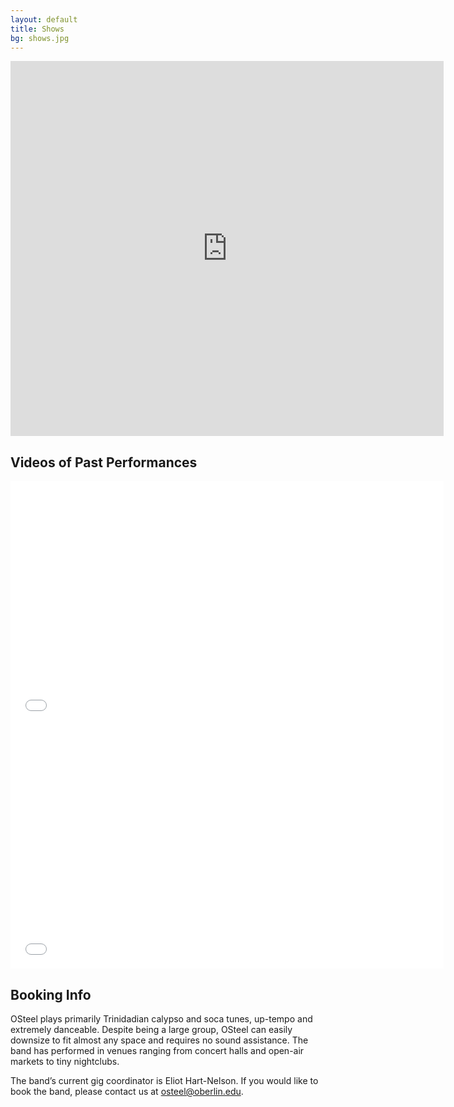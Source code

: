 ```yaml
---
layout: default
title: Shows
bg: shows.jpg
---
```


<iframe src="http://www.google.com/calendar/embed?src=oberlin.edu_mnloivt623oulo7p9kq805ltic%40group.calendar.google.com&ctz=America/New_York" style="border: 0" width="693" height="600" frameborder="0" scrolling="no"></iframe>

## Videos of Past Performances

<iframe width="693" height="390" class="margin-trailer" src="//www.youtube-nocookie.com/embed/WCtmFuDXJ_I" frameborder="0" allowfullscreen></iframe>

<iframe width="693" height="390" src="//www.youtube-nocookie.com/embed/C6-wvep_35c" frameborder="0" allowfullscreen></iframe>

## Booking Info

OSteel plays primarily Trinidadian calypso and soca tunes, up-tempo and extremely danceable. Despite being a large group, OSteel can easily downsize to fit almost any space and requires no sound assistance. The band has performed in venues ranging from concert halls and open-air markets to tiny nightclubs.

The band’s current gig coordinator is Eliot Hart-Nelson. If you would like to book the band, please contact us at [osteel@oberlin.edu](mailto:osteel@oberlin.edu).

